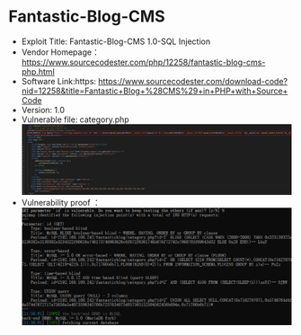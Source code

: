 # Fantastic-Blog-CMS  
*  Exploit Title: Fantastic-Blog-CMS 1.0-SQL Injection  
* Vendor Homepage：https://www.sourcecodester.com/php/12258/fantastic-blog-cms-php.html  
* Software Link:https: https://www.sourcecodester.com/download-code?nid=12258&title=Fantastic+Blog+%28CMS%29+in+PHP+with+Source+Code    
* Version: 1.0  
* Vulnerable file: category.php    
![image](https://github.com/BigTiger2020/Fantastic-Blog-CMS-/blob/main/category.png)
* Vulnerability proof ：   
![image](https://github.com/BigTiger2020/Fantastic-Blog-CMS-/blob/main/sql.png)

